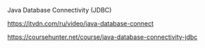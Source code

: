 Java Database Connectivity (JDBC)

https://itvdn.com/ru/video/java-database-connect

https://coursehunter.net/course/java-database-connectivity-jdbc